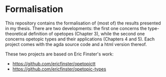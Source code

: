 # Formalisation

This repository contains the formalisation of (most of) the results presented in my thesis.
There are two developments: the first one concerns the type-theoretical definition of opetopes (Chapter 3), while the second one concerns opetopic types and their applications (Chapters 4 and 5). 
Each project comes with the agda source code and a html version thereof. 

These two projects are based on Eric Finster's work:
  - https://github.com/ericfinster/opetopictt
  - https://github.com/ericfinster/opetopic-types
